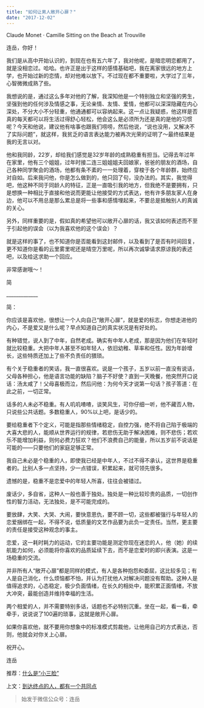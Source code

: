 ```yaml
---
title: "如何让男人敞开心扉？"
date: "2017-12-02"
---
```


Claude Monet · Camille Sitting on the Beach at Trouville

连岳，你好！ 

我们是从高中开始认识的，到现在也有五六年了，我对他呢，是暗恋明恋都用了，就是没相恋过。哈哈。也许正是出于这样的感情基础吧，我在离家很远的地方上学，也开始过新的恋情，却对他难以放下。不过现在都不重要啦，大学过了三年，心智微微成熟了些。

我想说的是，通过这么多年对他的了解，我深知他是一个特别独立和坚强的男生，坚强到他的任何涉及情感之事，无论亲情、友情、爱情，他都可以深深隐藏在内心深处，不分大小不分轻重，他通通都可以容纳起来。这一点让我疑惑，他这样是否真的每天都可以将生活过得舒心轻松，他会这么是必须所为还是真的是他的习惯呢？今天和他说，建议他有啥事也跟我们唠唠，然后他说，“说也没用，又解决不了实际问题”，就这样，我贫乏的语言表达能力被再次光荣的证明了～最终结果是我的无言以对。

他和我同龄，22岁，却给我们感觉是32岁年龄的成熟稳重有担当。记得去年过年在家里，他有三个姐姐，过年时接二连三姐姐姐夫回娘家，爸爸的朋友的酒场，自己各种同学聚会的酒场，他都有条不紊的一一处理着，穿梭于各个年龄群，始终应对自如。后来我问他，你是怎么做到的，他只回了句，没办法的。其实，我觉得吧，他这种不同于同龄人的特征，正是一直吸引我的地方，但我绝不是要拥有，只是想换一种相比于直接和他说而更能让他接受的方式表达，他有许多朋友家人在身边，他可以不用总是那么累总是将一些事和感情埋起来，不要总是抵触别人的真诚的关心。

另外，同样重要的是，假如真的希望他可以敞开心扉的话，我又该如何表述而不至于引起他的误会（以为我喜欢他的这个误会）？

就是这样的事了，也不知道你是否能看到这封邮件，以及看到了是否有时间回复，更不知道你是看的云里雾里呢还是晴空万里呢，所以再次诚挚请求原谅我的表述吧，以及给这求助一个回应。

非常感谢哦～！

简

\_\_\_\_\_\_\_\_\_\_\_\_\_

简：

你应该是喜欢他，很想让一个人向自己“敞开心扉”，就是爱的标志，你想走进他的内心，不是爱又是什么呢？早点知道自己的真实状况是有好处的。

有种错觉，说人到了中年，自然老成。确实有中年人老成，那是因为他们在年轻时就比较稳重。大把中年人甚至不如年轻人，依旧幼稚、草率和任性。因为年龄增长，这些特质还加上了些不负责任的猥琐。

有个关于稳重者的笑话，我一直很喜欢。说是一个孩子，五岁以前一直没有说话，父母各种担心，他是语言功能的缺陷？脑子不好使？直到一天晚餐，他突然开口说话：汤太咸了！父母喜极而泣，然后问他：为何今天才说第一句话？孩子答道：在此之前，一切正常。

话多的人未必不稳重。有人叽叽喳喳，谈笑风生，可你仔细一听，他不藏否人物，只说些公共话题。多数稳重人，90%以上吧，是话少的。 

要给稳重者下个定义，可能是指那些情绪稳定，自控力强，绝不将自己陷于极端的大喜大悲的人，能顺从世界运行的规律，若悲伤无助于解决困难，则不悲伤；若欢乐不能增加利益，则何必费力狂欢？他们不浪费自己的能量，所以五岁前不说话是可能的——只要他们的家庭足够正常。

我自己未必是个稳重的人，即使我已经是中年人，不过不得不承认，这世界是稳重者的。比别人多一点坚持，少一点错误，积累起来，就可领先很多。

遗憾的是，稳重不是恋爱中的年轻人所喜，往往会被错过。

废话少，多自省，这种人一般也善于独处。独处是一种比较珍贵的品质，一切创作性的智力活动，无法独处，是不可能完成的。

要放肆，大笑、大哭、大闹，要快意恩仇，要不顾一切，这些都被强行与年轻人的恋爱捆绑在一起，不得不说，低质量的文艺作品要为此负一定责任。当然，更主要的责任是接受这种观念的事主。

恋爱，这一耗时耗力的运动，它的主要功能是测定你现在迷恋的人，他（她）的续航能力如何，必须能将你喜欢的品质延续下去，而不是恋爱时的即兴表演。这是一场稳重的交流。

并非所有人“敞开心扉”都是同样的模式，有人是各种抱怨和委屈，这比较多见；有人是自己消化，什么烦恼都不怕，并认为打扰他人对解决问题没有帮助。这种人是值得追求的，心态稳定，极少负面情绪，在长久的相处中，能积累正面情绪，不放大冲突，最能创造并维持幸福的生活。

两个相爱的人，并不需要特别多话，话题也不必特别沉重。坐在一起，看一看，牵牵手，说说说了100遍的琐事，这就是敞开心扉。

如果你喜欢他，就不要用你想象中的标准模式剪裁他，让他用自己的方式表达，否则，他就会对你关上心扉。

祝开心。

连岳

推荐：[什么是“小三脸”](http://mp.weixin.qq.com/s?__biz=MjM5NDU0Mjk2MQ==&mid=2651624148&idx=1&sn=bf232ce0d040cca87a75007a695896d5&chksm=bd7e16ca8a099fdc04ea225c9d258c1003463356216695289124f1d133c7fa7386ca717a8c69&scene=21#wechat_redirect)

上文：[到达终点的人，都有一个共同点](http://mp.weixin.qq.com/s?__biz=MjM5NDU0Mjk2MQ==&mid=2651624296&idx=1&sn=3d33ccfe0069cc5661eb66aa17682116&chksm=bd7e17768a099e60675e2b623d360731cf70b1dd339690055ee8b65849e943057008749c2af8&scene=21#wechat_redirect)

> 始发于微信公众号：连岳
